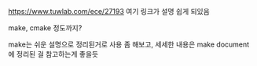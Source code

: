https://www.tuwlab.com/ece/27193
여기 링크가 설명 쉽게 되있음

make, cmake 정도까지?

make는 쉬운 설명으로 정리된거로 사용 좀 해보고,
세세한 내용은 make document 에 정리된 걸 참고하는게 좋을듯

